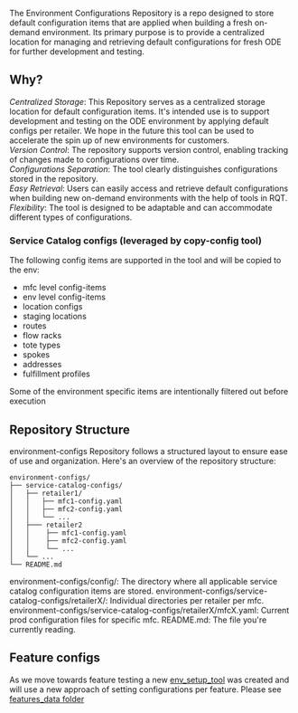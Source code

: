 The Environment Configurations Repository is a repo designed to store default configuration items that are applied when
building a fresh on-demand environment. Its primary purpose is to provide a centralized location for managing and
retrieving default configurations for fresh ODE for further development and testing.

## Why?

_Centralized Storage_: This Repository serves as a centralized storage location for default configuration items. It's
intended use is to support development and testing on the ODE environment by applying default configs per retailer. We
hope in the future this tool can be used to accelerate the spin up of new environments for customers. <br />
_Version Control_: The repository supports version control, enabling tracking of changes made to configurations over
time. <br />
_Configurations Separation_: The tool clearly distinguishes configurations stored in the repository. <br />
_Easy Retrieval_: Users can easily access and retrieve default configurations when building new on-demand environments
with the help of tools in RQT. <br />
_Flexibility_: The tool is designed to be adaptable and can accommodate different types of configurations. <br />

### Service Catalog configs (leveraged by copy-config tool)

The following config items are supported in the tool and will be copied to the env:

* mfc level config-items
* env level config-items
* location configs
* staging locations
* routes
* flow racks
* tote types
* spokes
* addresses
* fulfillment profiles

Some of the environment specific items are intentionally filtered out before execution

## Repository Structure

environment-configs Repository follows a structured layout to ensure ease of use and organization. Here's an overview of
the repository structure:

```
environment-configs/
├── service-catalog-configs/
│   ├── retailer1/
│   │   ├── mfc1-config.yaml
│   │   ├── mfc2-config.yaml
│   │   └── ...
│   ├─── retailer2
│   │    ├── mfc1-config.yaml
│   │    ├── mfc2-config.yaml
│   │    └── ...
│   └── ...
└── README.md
```

environment-configs/config/: The directory where all applicable service catalog configuration items are stored.
environment-configs/service-catalog-configs/retailerX/: Individual directories per retailer per mfc.
environment-configs/service-catalog-configs/retailerX/mfcX.yaml: Current prod configuration files for specific mfc.
README.md: The file you're currently reading.

## Feature configs

As we move towards feature testing a
new [env_setup_tool](https://github.com/takeoff-com/release-qualification-tools/tree/master/env_setup_tool) was created
and will use a new approach of setting configurations per feature. Please
see [features_data folder](features_data/README.md)